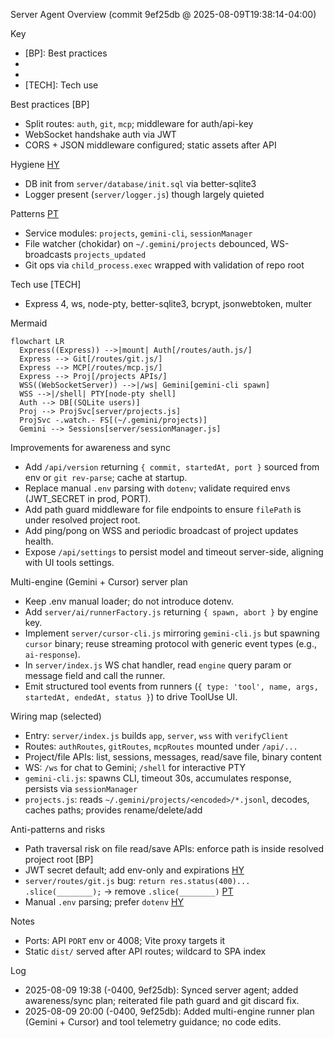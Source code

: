 Server Agent Overview (commit 9ef25db @ 2025-08-09T19:38:14-04:00)

Key
- [BP]: Best practices
- [HY]: Hygiene
- [PT]: Patterns
- [TECH]: Tech use

Best practices [BP]
- Split routes: `auth`, `git`, `mcp`; middleware for auth/api-key
- WebSocket handshake auth via JWT
- CORS + JSON middleware configured; static assets after API

Hygiene [HY]
- DB init from `server/database/init.sql` via better-sqlite3
- Logger present (`server/logger.js`) though largely quieted

Patterns [PT]
- Service modules: `projects`, `gemini-cli`, `sessionManager`
- File watcher (chokidar) on `~/.gemini/projects` debounced, WS-broadcasts `projects_updated`
- Git ops via `child_process.exec` wrapped with validation of repo root

Tech use [TECH]
- Express 4, ws, node-pty, better-sqlite3, bcrypt, jsonwebtoken, multer

Mermaid
```mermaid
flowchart LR
  Express((Express)) -->|mount| Auth[/routes/auth.js/]
  Express --> Git[/routes/git.js/]
  Express --> MCP[/routes/mcp.js/]
  Express --> Proj[/projects APIs/]
  WSS((WebSocketServer)) -->|/ws| Gemini[gemini-cli spawn]
  WSS -->|/shell| PTY[node-pty shell]
  Auth --> DB[(SQLite users)]
  Proj --> ProjSvc[server/projects.js]
  ProjSvc -.watch.- FS[(~/.gemini/projects)]
  Gemini --> Sessions[server/sessionManager.js]
```

Improvements for awareness and sync
- Add `/api/version` returning `{ commit, startedAt, port }` sourced from env or `git rev-parse`; cache at startup.
- Replace manual `.env` parsing with `dotenv`; validate required envs (JWT_SECRET in prod, PORT).
- Add path guard middleware for file endpoints to ensure `filePath` is under resolved project root.
- Add ping/pong on WSS and periodic broadcast of project updates health.
- Expose `/api/settings` to persist model and timeout server-side, aligning with UI tools settings.

Multi-engine (Gemini + Cursor) server plan
- Keep .env manual loader; do not introduce dotenv.
- Add `server/ai/runnerFactory.js` returning `{ spawn, abort }` by engine key.
- Implement `server/cursor-cli.js` mirroring `gemini-cli.js` but spawning `cursor` binary; reuse streaming protocol with generic event types (e.g., `ai-response`).
- In `server/index.js` WS chat handler, read `engine` query param or message field and call the runner.
- Emit structured tool events from runners (`{ type: 'tool', name, args, startedAt, endedAt, status }`) to drive ToolUse UI.

Wiring map (selected)
- Entry: `server/index.js` builds `app`, `server`, `wss` with `verifyClient`
- Routes: `authRoutes`, `gitRoutes`, `mcpRoutes` mounted under `/api/...`
- Project/file APIs: list, sessions, messages, read/save file, binary content
- WS: `/ws` for chat to Gemini; `/shell` for interactive PTY
- `gemini-cli.js`: spawns CLI, timeout 30s, accumulates response, persists via `sessionManager`
- `projects.js`: reads `~/.gemini/projects/<encoded>/*.jsonl`, decodes, caches paths; provides rename/delete/add

Anti-patterns and risks
- Path traversal risk on file read/save APIs: enforce path is inside resolved project root [BP]
- JWT secret default; add env-only and expirations [HY]
- `server/routes/git.js` bug: `return res.status(400)... .slice(________);` -> remove `.slice(________)` [PT]
- Manual `.env` parsing; prefer `dotenv` [HY]

Notes
- Ports: API `PORT` env or 4008; Vite proxy targets it
- Static `dist/` served after API routes; wildcard to SPA index

Log
- 2025-08-09 19:38 (-0400, 9ef25db): Synced server agent; added awareness/sync plan; reiterated file path guard and git discard fix.
- 2025-08-09 20:00 (-0400, 9ef25db): Added multi-engine runner plan (Gemini + Cursor) and tool telemetry guidance; no code edits.
